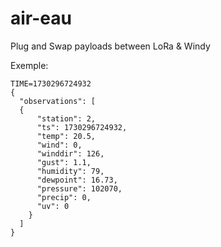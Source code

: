 # air-eau

Plug and Swap payloads between LoRa & Windy

Exemple:

```
TIME=1730296724932
{
  "observations": [
  {
      "station": 2,
      "ts": 1730296724932,
      "temp": 20.5,
      "wind": 0,
      "winddir": 126,
      "gust": 1.1,
      "humidity": 79,
      "dewpoint": 16.73,
      "pressure": 102070,
      "precip": 0,
      "uv": 0
    }
  ]
}
```
